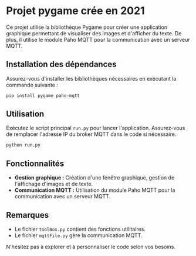 # Projet pygame crée en 2021

Ce projet utilise la bibliothèque Pygame pour créer une application graphique permettant de visualiser des images et d'afficher du texte. De plus, il utilise le module Paho MQTT pour la communication avec un serveur MQTT.

## Installation des dépendances

Assurez-vous d'installer les bibliothèques nécessaires en exécutant la commande suivante :
```bash
pip install pygame paho-mqtt
```

## Utilisation

Exécutez le script principal `run.py` pour lancer l'application. Assurez-vous de remplacer l'adresse IP du broker MQTT dans le code si nécessaire.
```bash
python run.py
```
## Fonctionnalités

- **Gestion graphique :** Création d'une fenêtre graphique, gestion de l'affichage d'images et de texte.
- **Communication MQTT :** Utilisation du module Paho MQTT pour la communication avec un serveur MQTT.

## Remarques

- Le fichier `toolBox.py` contient des fonctions utilitaires.
- Le fichier `mqttFile.py` gère la communication MQTT.

N'hésitez pas à explorer et à personnaliser le code selon vos besoins.
